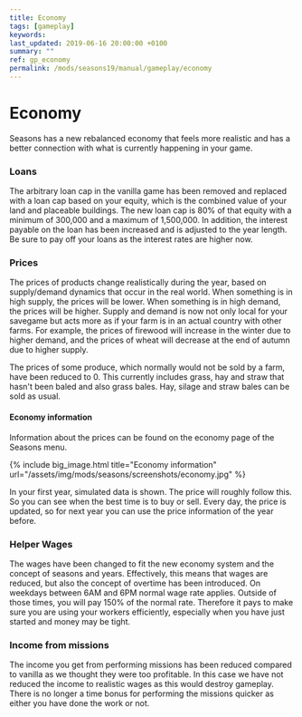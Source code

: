 ```yaml
---
title: Economy
tags: [gameplay]
keywords:
last_updated: 2019-06-16 20:00:00 +0100
summary: ""
ref: gp_economy
permalink: /mods/seasons19/manual/gameplay/economy
---
```


# Economy

Seasons has a new rebalanced economy that feels more realistic and has a better connection with what is currently happening in your game.

### Loans

The arbitrary loan cap in the vanilla game has been removed and replaced with a loan cap based on your equity, which is the combined value of your land and placeable buildings. The new loan cap is 80% of that equity with a minimum of 300,000 and a maximum of 1,500,000. In addition, the interest payable on the loan has been increased and is adjusted to the year length.
Be sure to pay off your loans as the interest rates are higher now.

### Prices

The prices of products change realistically during the year, based on supply/demand dynamics that occur in the real world. When something is in high supply, the prices will be lower. When something is in high demand, the prices will be higher. Supply and demand is now not only local for your savegame but acts more as if your farm is in an actual country with other farms.
For example, the prices of firewood will increase in the winter due to higher demand, and the prices of wheat will decrease at the end of autumn due to higher supply.

The prices of some produce, which normally would not be sold by a farm, have been reduced to 0. This currently includes grass, hay and straw that hasn't been baled and also grass bales. Hay, silage and straw bales can be sold as usual.

#### Economy information

Information about the prices can be found on the economy page of the Seasons menu.

{% include big_image.html title="Economy information" url="/assets/img/mods/seasons/screenshots/economy.jpg" %}

In your first year, simulated data is shown. The price will roughly follow this. So you can see when the best time is to buy or sell. Every day, the price is updated, so for next year you can use the price information of the year before.

### Helper Wages

The wages have been changed to fit the new economy system and the concept of seasons and years. Effectively, this means that wages are reduced, but also the concept of overtime has been introduced. On weekdays between 6AM and 6PM normal wage rate applies. Outside of those times, you will pay 150% of the normal rate. Therefore it pays to make sure you are using your workers efficiently, especially when you have just started and money may be tight.

### Income from missions

The income you get from performing missions has been reduced compared to vanilla as we thought they were too profitable. In this case we have not reduced the income to realistic wages as this would destroy gameplay. There is no longer a time bonus for performing the missions quicker as either you have done the work or not.
